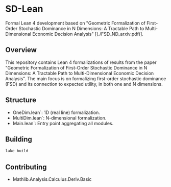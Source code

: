# SD-Lean

Formal Lean 4 development based on  "Geometric Formalization of First-Order Stochastic Dominance in N Dimensions:  A Tractable Path to Multi-Dimensional Economic Decision Analysis"  [(./FSD_ND_arxiv.pdf)].

## Overview

This repository contains Lean 4 formalizations of results from the paper "Geometric Formalization of First-Order Stochastic Dominance in N Dimensions:  A Tractable Path to Multi-Dimensional Economic Decision Analysis". The main focus is on formalizing first-order stochastic dominance (FSD) and its connection to expected utility, in both one and N dimensions.

## Structure

- OneDim.lean`: 1D (real line) formalization.
- MultiDim.lean`: N-dimensional formalization.
- Main.lean`: Entry point aggregating all modules.

## Building

```bash
lake build
```

## Contributing

- Mathlib.Analysis.Calculus.Deriv.Basic
